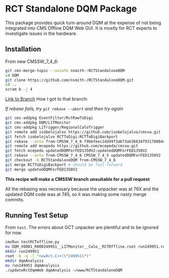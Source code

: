 RCT Standalone DQM Package
==========================

This package provides quick turn-around DQM at the expense of not being integrated into CMS Offline DQM Web GUI.
It is mostly for RCT experts to investigate issues in the hardware.

Installation
------------

From new CMSSW_7_4_6:

```bash
git cms-merge-topic --unsafe nsmith-:RCTStandaloneDQM
cd DQM
git clone https://github.com/nsmith-/RCTStandaloneDQM.git
cd ..
scram b -j 4
```

[Link to Branch](https://github.com/nsmith-/cmssw/tree/RCTStandaloneDQM)
How I got to that branch:

_If rebase fails, try `git rebase --abort` and then try again_

```bash
git cms-addpkg EventFilter/RctRawToDigi 
git cms-addpkg DQM/L1TMonitor
git cms-addpkg L1Trigger/RegionalCaloTrigger
git remote add isobelojalvo https://github.com/isobelojalvo/cmssw.git
git fetch isobelojalvo RCTToDigi:RCTToDigiBackport
git rebase --onto from-CMSSW_7_4_6 f9bbfeec1dd49f3a673ab36634f93178084cfc84 RCTToDigiBackport
git remote add mcepeda https://github.com/mcepeda/cmssw.git
git fetch mcepeda updatedDQMForFED1350V2:updatedDQMForFED1350V2
git rebase --onto from-CMSSW_7_4_6 CMSSW_7_4_5 updatedDQMForFED1350V2
git checkout -b RCTStandaloneDQM from-CMSSW_7_4_6
git merge RCTToDigiBackport # should be fast-forward
git merge updatedDQMForFED1350V2
```

__This recipe will make a CMSSW branch unsuitable for a pull request__

All the rebasing was necessary because the unpacker was at 76X and the updated DQM code was at 745, so it was making some nasty merge commits.


Running Test Setup
------------------

From `test`.  The errors about GCT unpacker are plentiful and to be ignored for now.

```bash
cmsRun testRCToffline.py
mv DQM_V0001_R000249951__L1TMonitor__Calo__RCTOffline.root run249951.root
mkdir run249951
root -b -q -l "newRct.C++(\"249951\")"
mkdir dqmAnalysis
mv run249951 dqmAnalysis
./updateRctDqmWeb dqmAnalysis ~/www/RCTStandaloneDQM
```

